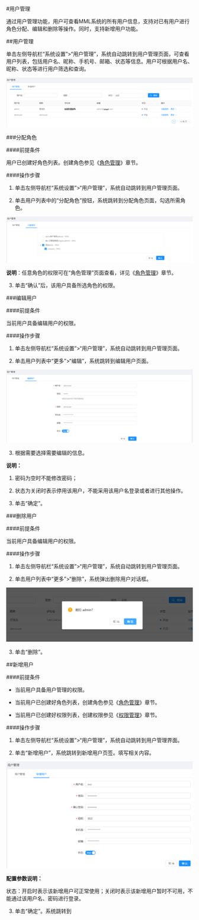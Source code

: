 #用户管理

通过用户管理功能，用户可查看MML系统的所有用户信息，支持对已有用户进行角色分配、编辑和删除等操作。同时，支持新增用户功能。

##用户管理

单击左侧导航栏“系统设置”>“用户管理”，系统自动跳转到用户管理页面，可查看用户列表，包括用户名、昵称、手机号、邮箱、状态等信息。用户可根据用户名、昵称、状态等进行用户筛选和查询。

![](/user_guide/fig/6_01.png)

###分配角色

####前提条件

用户已创建好角色列表。创建角色参见《[角色管理](/user_guide/system_settings/role.md)》章节。

####操作步骤

1. 单击左侧导航栏“系统设置”>“用户管理”，系统自动跳转到用户管理页面。

2. 单击用户列表中的“分配角色”按钮，系统跳转到分配角色页面，勾选所需角色。

  ![](/user_guide/fig/6_02.png)
  
  **说明**：任意角色的权限可在“角色管理”页面查看，详见《[角色管理](/user_guide/system_settings/role.md)》章节。

3. 单击“确认”后，该用户具备所选角色的权限。

###编辑用户

####前提条件

当前用户具备编辑用户的权限。

####操作步骤

1. 单击左侧导航栏“系统设置”>“用户管理”，系统自动跳转到用户管理页面。

2. 单击用户列表中“更多”>“编辑”，系统跳转到编辑用户页面。

  ![](/user_guide/fig/6_03.png)

3. 根据需要选择需要编辑的信息。

  **说明：**

  1. 密码为空时不能修改密码；

  2. 状态为关闭时表示停用该用户，不能采用该用户名登录或者进行其他操作。

4. 单击“确定”。

###删除用户

####前提条件

当前用户具备编辑用户的权限。

####操作步骤

1. 单击左侧导航栏“系统设置”>“用户管理”，系统自动跳转到用户管理页面。

2. 单击用户列表中“更多”>“删除”，系统弹出删除用户对话框。

  ![](/user_guide/fig/6_04.png)
  
3. 单击“删除”。

##新增用户

####前提条件

* 当前用户具备用户管理的权限。

* 当前用户已创建好角色列表，创建角色参见《[角色管理](/user_guide/system_settings/role.md)》章节。

* 当前用户已创建好权限列表，创建权限参见《[权限管理](/user_guide/system_settings/authority.md)》章节。

####操作步骤

1. 单击左侧导航栏“系统设置”>“用户管理”，系统自动跳转到用户管理界面。

2. 单击“新增用户”，系统跳转到新增用户页签。填写相关内容。

  ![](/user_guide/fig/6_05.png)

  **配置参数说明：**
  
  状态：开启时表示该新增用户可正常使用；关闭时表示该新增用户暂时不可用，不能通过该用户名、密码进行登录。

3. 单击“确定”。系统跳转到










